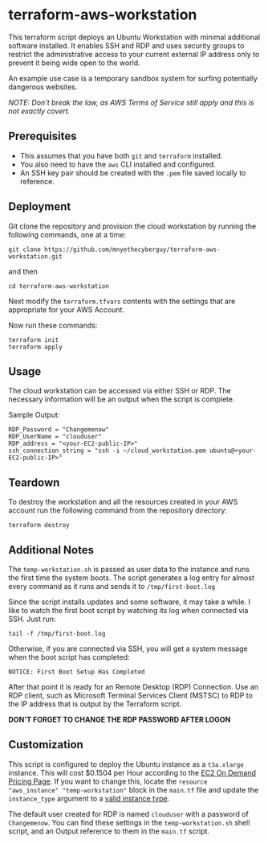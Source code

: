 # terraform-aws-workstation

This terraform script deploys an Ubuntu Workstation with minimal additional software installed.  It enables SSH and RDP and uses security groups to restrict the administrative access to your current external IP address only to prevent it being wide open to the world.

An example use case is a temporary sandbox system for surfing potentially dangerous websites.

_NOTE: Don't break the law, as AWS Terms of Service still apply and this is not exactly covert._

## Prerequisites
 
- This assumes that you have both `git` and `terraform` installed.
- You also need to have the `aws` CLI installed and configured.
- An SSH key pair should be created with the `.pem` file saved locally to reference.

## Deployment

Git clone the repository and provision the cloud workstation by running the following commands, one at a time:

```
git clone https://github.com/mnyethecyberguy/terraform-aws-workstation.git
```
and then

```
cd terraform-aws-workstation
```

Next modify the `terraform.tfvars` contents with the settings that are appropriate for your AWS Account.

Now run these commands:

```
terraform init
terraform apply
```

## Usage

The cloud workstation can be accessed via either SSH or RDP. The necessary information will be an output when the script is complete.

Sample Output:

```
RDP_Password = "Changemenow"
RDP_UserName = "clouduser"
RDP_address = "<your-EC2-public-IP>"
ssh_connection_string = "ssh -i ~/cloud_workstation.pem ubuntu@<your-EC2-public-IP>"
```

## Teardown

To destroy the workstation and all the resources created in your AWS account run the following command from the repository directory:

```
terraform destroy
```

## Additional Notes

The `temp-workstation.sh` is passed as user data to the instance and runs the first time the system boots. The script generates a log entry for almost every command as it runs and sends it to `/tmp/first-boot.log`

Since the script installs updates and some software, it may take a while. I like to watch the first boot script by watching its log when connected via SSH. Just run:

```
tail -f /tmp/first-boot.log
```

Otherwise, if you are connected via SSH, you will get a system message when the boot script has completed:

```
NOTICE: First Boot Setup Has Completed
```

After that point it is ready for an Remote Desktop (RDP) Connection. Use an RDP client, such as Microsoft Terminal Services Client (MSTSC) to RDP to the IP address that is output by the Terraform script.

**DON'T FORGET TO CHANGE THE RDP PASSWORD AFTER LOGON**

## Customization

This script is configured to deploy the Ubuntu instance as a `t3a.xlarge` instance.  This will cost $0.1504 per Hour according to the [EC2 On Demand Pricing Page](https://aws.amazon.com/ec2/pricing/on-demand/). If you want to change this, locate the `resource "aws_instance" "temp-workstation"` block in the `main.tf` file and update the `instance_type` argument to a [valid instance type](https://aws.amazon.com/ec2/instance-types/). 

The default user created for RDP is named `clouduser` with a password of `Changemenow`.  You can find these settings in the `temp-workstation.sh` shell script, and an Output reference to them in the `main.tf` script.